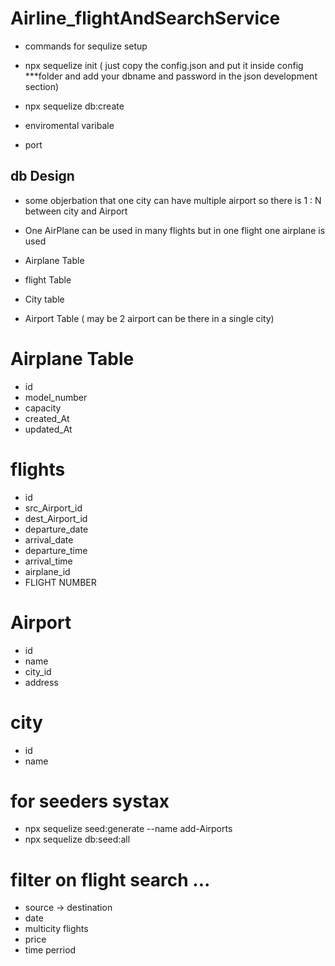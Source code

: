 # Airline_flightAndSearchService

- commands for sequlize setup
- npx sequelize init ( just copy the config.json and put it inside config    ***folder and add your dbname and password in the json development section)
- npx sequelize db:create

- enviromental varibale
- port


## db Design 

- some objerbation that one city can have multiple airport so there is 1 : N between city and Airport
- One AirPlane can be used in many flights but in one flight one airplane is used

- Airplane Table 
- flight Table
- City table
- Airport Table ( may be 2 airport can be there in a single city)

# Airplane Table  
- id 
- model_number
- capacity
- created_At
- updated_At 

# flights
- id
- src_Airport_id
- dest_Airport_id
- departure_date
- arrival_date
- departure_time
- arrival_time
- airplane_id
- FLIGHT NUMBER

# Airport
- id
- name
- city_id
- address

# city 
- id 
- name


# for seeders systax 
- npx sequelize seed:generate --name add-Airports
-  npx sequelize db:seed:all


# filter on flight search ...
- source -> destination
- date
- multicity flights
- price 
- time perriod